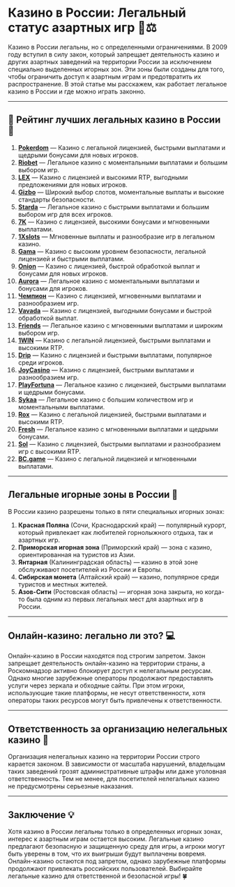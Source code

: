 # Казино в России: Легальный статус азартных игр 🎲⚖️

Казино в России легальны, но с определенными ограничениями. В 2009 году вступил в силу закон, который запрещает деятельность казино и других азартных заведений на территории России за исключением специально выделенных игорных зон. Эти зоны были созданы для того, чтобы ограничить доступ к азартным играм и предотвратить их распространение. В этой статье мы расскажем, как работает легальное казино в России и где можно играть законно.

---

## 🎲 Рейтинг лучших легальных казино в России 🎲

1. **[Pokerdom](https://brandplay.link/4k77v2yx)** — Казино с легальной лицензией, быстрыми выплатами и щедрыми бонусами для новых игроков.
2. **[Riobet](https://brandplay.link/7xBLTPyj)** — Легальное казино с моментальными выплатами и большим выбором игр.
3. **[LEX](https://brandplay.link/zW4hdDFV)** — Казино с лицензией и высокими RTP, выгодными предложениями для новых игроков.
4. **[Gizbo](https://brandplay.link/bprXw4YV)** — Широкий выбор слотов, моментальные выплаты и высокие стандарты безопасности.
5. **[Starda](https://brandplay.link/fB7xwRFL)** — Легальное казино с быстрыми выплатами и большим выбором игр для всех игроков.
6. **[7K](https://brandplay.link/BvQyFShp)** — Казино с лицензией, высокими бонусами и мгновенными выплатами.
7. **[1Xslots](https://brandplay.link/hSB1khtr)** — Мгновенные выплаты и разнообразие игр в легальном казино.
8. **[Gama](https://brandplay.link/j6NMKsDz)** — Казино с высоким уровнем безопасности, легальной лицензией и быстрыми выплатами.
9. **[Onion](https://brandplay.link/zBGRVpQ9)** — Казино с лицензией, быстрой обработкой выплат и бонусами для новых игроков.
10. **[Aurora](https://10trafic-stat2.com/click/668546556bcc6313411604bd/6766/13032/subaccount)** — Легальное казино с моментальными выплатами и бонусами для игроков.
11. **[Чемпион](https://temon-gter.cfd/go/lRq?p80412p304504pcc44t17455)** — Казино с лицензией, мгновенными выплатами и разнообразием игр.
12. **[Vavada](https://vavadapartner.pro/?promo=ea5c9275-6854-4505-94fc-95ab18221945-linkb2)** — Казино с лицензией, выгодными бонусами и быстрой обработкой выплат.
13. **[Friends](https://gofriends.run/linkb2)** — Легальное казино с мгновенными выплатами и широким выбором игр.
14. **[1WIN](https://brandplay.link/smXVpBbG)** — Казино с легальной лицензией, быстрыми выплатами и высокими RTP.
15. **[Drip](https://drp-ircp01.com/c07e6a3db)** — Казино с лицензией и быстрыми выплатами, популярное среди игроков.
16. **[JoyCasino](https://rpc30.call2me.pro/?/ru/registration?apkpop=0&partner=p24970p3291217pc98f)** — Казино с лицензией, быстрыми выплатами и разнообразием игр.
17. **[PlayFortuna](https://fortunapromo.net/alt/playfortuna/registration?0dc4a9362a71feb7e3f165fb8e766f70)** — Легальное казино с лицензией, быстрыми выплатами и щедрыми бонусами.
18. **[Sykaa](https://s-two-way.com/?source=linkb2&pid=30697)** — Легальное казино с большим количеством игр и моментальными выплатами.
19. **[Rox](https://rox-pvwfpjgcxe.com/cb1ee18a5)** — Казино с легальной лицензией, быстрыми выплатами и высокими RTP.
20. **[Fresh](https://fresh-eumwkxwao.com/c3f7b485d)** — Легальное казино с мгновенными выплатами и щедрыми бонусами.
21. **[Sol](https://sol-mmtdzfbaco.com/cb2415bca)** — Казино с лицензией, быстрыми выплатами и разнообразием игр с высокими RTP.
22. **[BC.game](https://partnerbcgame.com/dcc53d441)** — Казино с легальной лицензией и мгновенными выплатами.

---

## Легальные игорные зоны в России 🎲

В России казино разрешены только в пяти специальных игорных зонах:

1. **Красная Поляна** (Сочи, Краснодарский край) — популярный курорт, который привлекает как любителей горнолыжного отдыха, так и азартных игр.
2. **Приморская игорная зона** (Приморский край) — зона с казино, ориентированная на туристов из Азии.
3. **Янтарная** (Калининградская область) — казино в этой зоне обслуживают посетителей из России и Европы.
4. **Сибирская монета** (Алтайский край) — казино, популярное среди туристов и местных жителей.
5. **Азов-Сити** (Ростовская область) — игорная зона закрыта, но когда-то была одним из первых легальных мест для азартных игр в России.

---

## Онлайн-казино: легально ли это? 💻

Онлайн-казино в России находятся под строгим запретом. Закон запрещает деятельность онлайн-казино на территории страны, а Роскомнадзор активно блокирует доступ к нелегальным ресурсам. Однако многие зарубежные операторы продолжают предоставлять услуги через зеркала и обходные сайты. При этом игроки, использующие такие платформы, не несут ответственности, хотя операторы таких ресурсов могут быть привлечены к ответственности.

---

## Ответственность за организацию нелегальных казино 🚨

Организация нелегальных казино на территории России строго карается законом. В зависимости от масштаба нарушений, владельцам таких заведений грозят административные штрафы или даже уголовная ответственность. Тем не менее, для посетителей нелегальных казино не предусмотрены серьезные наказания.

---

## Заключение 💡

Хотя казино в России легальны только в определенных игорных зонах, интерес к азартным играм остается высоким. Легальные казино предлагают безопасную и защищенную среду для игры, а игроки могут быть уверены в том, что их выигрыши будут выплачены вовремя. Онлайн-казино остаются под запретом, однако зарубежные платформы продолжают привлекать российских пользователей. Выбирайте легальные казино для ответственной и безопасной игры! 🍀
